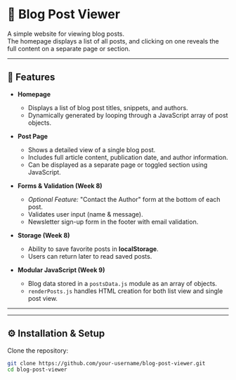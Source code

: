 # 📝 Blog Post Viewer

A simple website for viewing blog posts.  
The homepage displays a list of all posts, and clicking on one reveals the full content on a separate page or section.

---

## 🚀 Features

- **Homepage**
  - Displays a list of blog post titles, snippets, and authors.
  - Dynamically generated by looping through a JavaScript array of post objects.

- **Post Page**
  - Shows a detailed view of a single blog post.
  - Includes full article content, publication date, and author information.
  - Can be displayed as a separate page or toggled section using JavaScript.

- **Forms & Validation (Week 8)**
  - *Optional Feature:* "Contact the Author" form at the bottom of each post.
  - Validates user input (name & message).
  - Newsletter sign-up form in the footer with email validation.

- **Storage (Week 8)**
  - Ability to save favorite posts in **localStorage**.
  - Users can return later to read saved posts.

- **Modular JavaScript (Week 9)**
  - Blog data stored in a `postsData.js` module as an array of objects.
  - `renderPosts.js` handles HTML creation for both list view and single post view.

---

---

## ⚙️ Installation & Setup

Clone the repository:

```bash
git clone https://github.com/your-username/blog-post-viewer.git
cd blog-post-viewer


